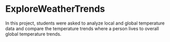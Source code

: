 # ExploreWeatherTrends
In this project, students were asked to analyze local and global temperature data and compare the temperature trends where a person lives to overall global temperature trends.

